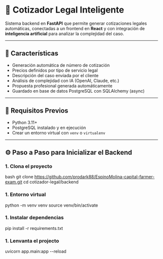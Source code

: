 # 🧠 Cotizador Legal Inteligente

Sistema backend en **FastAPI** que permite generar cotizaciones legales automáticas, conectadas a un frontend en **React** y con integración de **inteligencia artificial** para analizar la complejidad del caso.

---

## 🚀 Características

- Generación automática de número de cotización
- Precios definidos por tipo de servicio legal
- Descripción del caso enviada por el cliente
- Análisis de complejidad con IA (OpenAI, Claude, etc.)
- Propuesta profesional generada automáticamente
- Guardado en base de datos PostgreSQL con SQLAlchemy (async)

---

## 🔧 Requisitos Previos

- Python 3.11+
- PostgreSQL instalado y en ejecución
- Crear un entorno virtual con `venv` o `virtualenv`

---

## ⚙️ Paso a Paso para Inicializar el Backend

### 1. Clona el proyecto
bash
git clone https://github.com/prodark88/EspinoMolina-capital-farmer-exam.git
cd cotizador-legal/backend

### 1. Entorno virtual
python -m venv venv
source venv/bin/activate 

### 1. Instalar dependencias
pip install -r requirements.txt

### 1. Lenvanta el projecto
uvicorn app.main:app --reload
